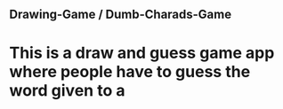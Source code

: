 ﻿## Drawing-Game / Dumb-Charads-Game

# This is a draw and guess game app where people have to guess the word given to a 

